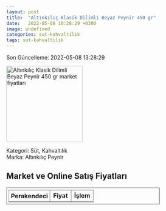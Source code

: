 ```yaml
---
layout: post
title:  "Altınkılıç Klasik Dilimli Beyaz Peynir 450 gr"
date:   2022-05-08 10:28:29 +0300
image: undefined
categories: sut-kahvaltilik
tags: sut-kahvaltilik
---
```


Son Güncelleme: 2022-05-08 13:28:29

<img src="undefined" width="200" alt="Altınkılıç Klasik Dilimli Beyaz Peynir 450 gr market fiyatları" />

Kategori: Süt, Kahvaltılık
<br />
Marka: Altınkılıç Peynir

<h2>Market ve Online Satış Fiyatları</h2>

<table border="1" style="padding: 5px;width:80%;">
  <tr>
    <td style="padding: 5px;"><strong>Perakendeci</strong></td>
    <td><strong>Fiyat</strong></td>
    <td><strong>İşlem</strong></td>
  </tr>
  
</table>

